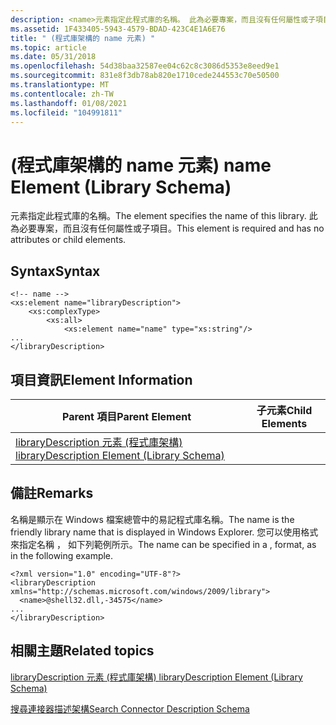 ```yaml
---
description: <name>元素指定此程式庫的名稱。 此為必要專案，而且沒有任何屬性或子項目。
ms.assetid: 1F433405-5943-4579-BDAD-423C4E1A6E76
title: " (程式庫架構的 name 元素) "
ms.topic: article
ms.date: 05/31/2018
ms.openlocfilehash: 54d38baa32587ee04c62c8c3086d5353e8eed9e1
ms.sourcegitcommit: 831e8f3db78ab820e1710cede244553c70e50500
ms.translationtype: MT
ms.contentlocale: zh-TW
ms.lasthandoff: 01/08/2021
ms.locfileid: "104991811"
---
```

# <a name="name-element-library-schema"></a><span data-ttu-id="60471-104"> (程式庫架構的 name 元素) </span><span class="sxs-lookup"><span data-stu-id="60471-104">name Element (Library Schema)</span></span>

<span data-ttu-id="60471-105"><name>元素指定此程式庫的名稱。</span><span class="sxs-lookup"><span data-stu-id="60471-105">The <name> element specifies the name of this library.</span></span> <span data-ttu-id="60471-106">此為必要專案，而且沒有任何屬性或子項目。</span><span class="sxs-lookup"><span data-stu-id="60471-106">This element is required and has no attributes or child elements.</span></span>

## <a name="syntax"></a><span data-ttu-id="60471-107">Syntax</span><span class="sxs-lookup"><span data-stu-id="60471-107">Syntax</span></span>

``` syntax
<!-- name -->
<xs:element name="libraryDescription">
    <xs:complexType>
        <xs:all>
            <xs:element name="name" type="xs:string"/>
...
</libraryDescription>
```

## <a name="element-information"></a><span data-ttu-id="60471-108">項目資訊</span><span class="sxs-lookup"><span data-stu-id="60471-108">Element Information</span></span>



| <span data-ttu-id="60471-109">Parent 項目</span><span class="sxs-lookup"><span data-stu-id="60471-109">Parent Element</span></span>                                                               | <span data-ttu-id="60471-110">子元素</span><span class="sxs-lookup"><span data-stu-id="60471-110">Child Elements</span></span> |
|------------------------------------------------------------------------------|----------------|
| [<span data-ttu-id="60471-111">libraryDescription 元素 (程式庫架構) </span><span class="sxs-lookup"><span data-stu-id="60471-111">libraryDescription Element (Library Schema)</span></span>](schema-librarydescription.md) |                |



 

## <a name="remarks"></a><span data-ttu-id="60471-112">備註</span><span class="sxs-lookup"><span data-stu-id="60471-112">Remarks</span></span>

<span data-ttu-id="60471-113">名稱是顯示在 Windows 檔案總管中的易記程式庫名稱。</span><span class="sxs-lookup"><span data-stu-id="60471-113">The name is the friendly library name that is displayed in Windows Explorer.</span></span> <span data-ttu-id="60471-114">您可以使用格式來指定名稱 <dllname> ， <index> 如下列範例所示。</span><span class="sxs-lookup"><span data-stu-id="60471-114">The name can be specified in a <dllname>,<index> format, as in the following example.</span></span>


```
<?xml version="1.0" encoding="UTF-8"?>
<libraryDescription xmlns="http://schemas.microsoft.com/windows/2009/library">
  <name>@shell32.dll,-34575</name>
...
</libraryDescription>
```



## <a name="related-topics"></a><span data-ttu-id="60471-115">相關主題</span><span class="sxs-lookup"><span data-stu-id="60471-115">Related topics</span></span>

<dl> <dt>

[<span data-ttu-id="60471-116">libraryDescription 元素 (程式庫架構) </span><span class="sxs-lookup"><span data-stu-id="60471-116">libraryDescription Element (Library Schema)</span></span>](schema-librarydescription.md)
</dt> <dt>

[<span data-ttu-id="60471-117">搜尋連接器描述架構</span><span class="sxs-lookup"><span data-stu-id="60471-117">Search Connector Description Schema</span></span>](../search/search-sconn-desc-schema-entry.md)
</dt> </dl>

 

 
